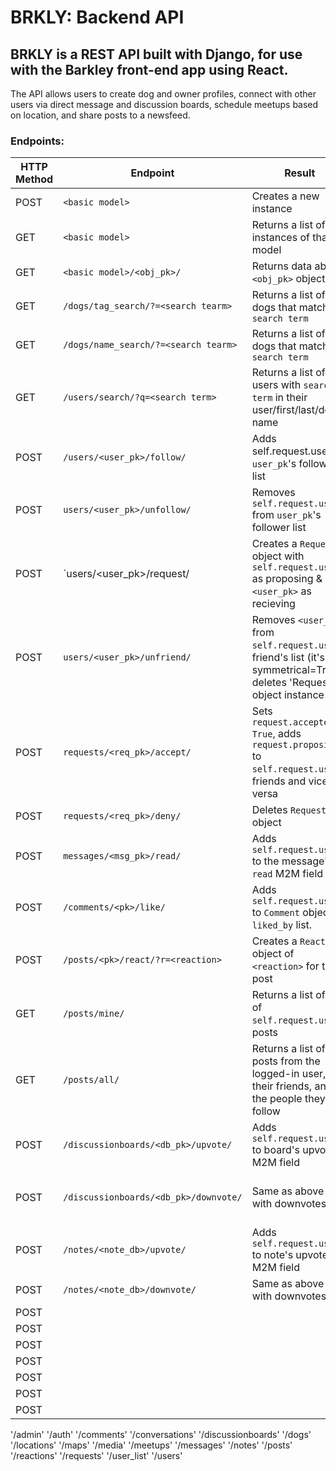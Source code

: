 # BRKLY: Backend API

## BRKLY is a REST API built with Django, for use with the Barkley front-end app using React. 

The API allows users to create dog and owner profiles, connect with other users via direct message and discussion boards, schedule meetups based on location, and share posts to a newsfeed. 

### Endpoints: 
| HTTP Method | Endpoint | Result | Notes |
| ----------- | -------- | -------| ----- |
| POST | `<basic model>` | Creates a new instance |  |
| GET | `<basic model>` | Returns a list of all instances of that model |  |
| GET | `<basic model>/<obj_pk>/` | Returns data about `<obj_pk>` object |  |
| GET | `/dogs/tag_search/?=<search tearm>` | Returns a list of all dogs that match `search term` |  |
| GET | `/dogs/name_search/?=<search tearm>` | Returns a list of all dogs that match `search term` |  |
| GET | `/users/search/?q=<search term>` | Returns a list of all users with `search term` in their user/first/last/dog's name |  |
| POST | `/users/<user_pk>/follow/` | Adds self.request.user to `user_pk`'s follower list |  |
| POST | `users/<user_pk>/unfollow/` | Removes `self.request.user` from `user_pk`'s follower list |  |
| POST | `users/<user_pk>/request/ | Creates a `Request` object with `self.request.user` as proposing & `<user_pk>` as recieving |  |
| POST | `users/<user_pk>/unfriend/` | Removes `<user_pk>` from `self.request.user`'s friend's list (it's symmetrical=True), deletes 'Request' object instance |  |
| POST | `requests/<req_pk>/accept/` | Sets `request.accepted = True`, adds `request.proposing` to `self.request.user`'s friends and vice versa |  |
| POST | `requests/<req_pk>/deny/` | Deletes `Request` object |  |
| POST | `messages/<msg_pk>/read/` | Adds `self.request.user` to the message's `read` M2M field |  |
| POST | `/comments/<pk>/like/` | Adds `self.request.user` to `Comment` object's `liked_by` list. | Removes `self.request.user` if already in `liked_by` list |
| POST | `/posts/<pk>/react/?r=<reaction>` | Creates a `Reaction` object of `<reaction>` for that post |  |
| GET | `/posts/mine/` | Returns a list of all of `self.request.user`'s posts |  |
| GET | `/posts/all/` | Returns a list of all posts from the logged-in user, their friends, and the people they follow |  |
| POST | `/discussionboards/<db_pk>/upvote/` | Adds `self.request.user` to board's upvotes M2M field | Removes `self.request.user` if already upvoted |
| POST | `/discussionboards/<db_pk>/downvote/` | Same as above but with downvotes | Both should be posted with empty bodies/no other data |
| POST | `/notes/<note_db>/upvote/` | Adds `self.request.user` to note's upvotes M2M field | Removes `self.request.user` if already upvoted |  |
| POST | `/notes/<note_db>/downvote/` | Same as above but with downvotes |  |
| POST |  |  |  |
| POST |  |  |  |
| POST |  |  |  |
| POST |  |  |  |
| POST |  |  |  |
| POST |  |  |  |
| POST |  |  |  |



'/admin'
'/auth'
'/comments'
'/conversations'
'/discussionboards'
'/dogs'
'/locations'
'/maps'
'/media'
'/meetups'
'/messages'
'/notes'
'/posts'
'/reactions'
'/requests'
'/user_list'
'/users'

